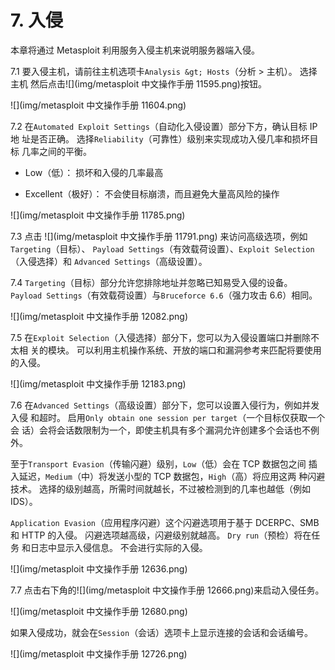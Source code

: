 # 7\. 入侵

本章将通过 Metasploit 利用服务入侵主机来说明服务器端入侵。

7.1 要入侵主机，请前往主机选项卡`Analysis &gt; Hosts`（分析 > 主机）。 选择主机 然后点击![](img/metasploit 中文操作手册 11595.png)按钮。

![](img/metasploit 中文操作手册 11604.png)

7.2 在`Automated Exploit Settings`（自动化入侵设置）部分下方，确认目标 IP 地 址是否正确。 选择`Reliability`（可靠性）级别来实现成功入侵几率和损坏目标 几率之间的平衡。

*   Low（低）： 损坏和入侵的几率最高

*   Excellent（极好）： 不会使目标崩溃，而且避免大量高风险的操作

![](img/metasploit 中文操作手册 11785.png)

7.3 点击 ![](img/metasploit 中文操作手册 11791.png) 来访问高级选项，例如`Targeting`（目标）、 `Payload Settings`（有效载荷设置）、`Exploit Selection`（入侵选择）和 `Advanced Settings`（高级设置）。

7.4 `Targeting`（目标）部分允许您排除地址并忽略已知易受入侵的设备。 `Payload Settings`（有效载荷设置）与`Bruceforce 6.6`（强力攻击 6.6）相同。

![](img/metasploit 中文操作手册 12082.png)

7.5 在`Exploit Selection`（入侵选择）部分下，您可以为入侵设置端口并删除不太相 关的模块。 可以利用主机操作系统、开放的端口和漏洞参考来匹配将要使用的入侵。

![](img/metasploit 中文操作手册 12183.png)

7.6 在`Advanced Settings`（高级设置）部分下，您可以设置入侵行为，例如并发入侵 和超时。 启用`Only obtain one session per target`（一个目标仅获取一个会 话）会将会话数限制为一个，即使主机具有多个漏洞允许创建多个会话也不例外。

至于`Transport Evasion`（传输闪避）级别，`Low`（低）会在 TCP 数据包之间 插入延迟，`Medium`（中）将发送小型的 TCP 数据包，`High`（高）将应用这两 种闪避技术。 选择的级别越高，所需时间就越长，不过被检测到的几率也越低（例如 IDS）。

`Application Evasion`（应用程序闪避）这个闪避选项用于基于 DCERPC、SMB 和 HTTP 的入侵。 闪避选项越高级，闪避级别就越高。 `Dry run`（预检）将在任务 和日志中显示入侵信息。 不会进行实际的入侵。

![](img/metasploit 中文操作手册 12636.png)

7.7 点击右下角的![](img/metasploit 中文操作手册 12666.png)来启动入侵任务。

![](img/metasploit 中文操作手册 12680.png)

如果入侵成功，就会在`Session`（会话）选项卡上显示连接的会话和会话编号。

![](img/metasploit 中文操作手册 12726.png)